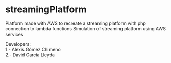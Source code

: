 # streamingPlatform
Platform made with AWS to recreate a streaming platform with php connection to lambda functions
Simulation of streaming platform using AWS services

Developers:\
1.- Alexis Gómez Chimeno\
2.- David García Lleyda
